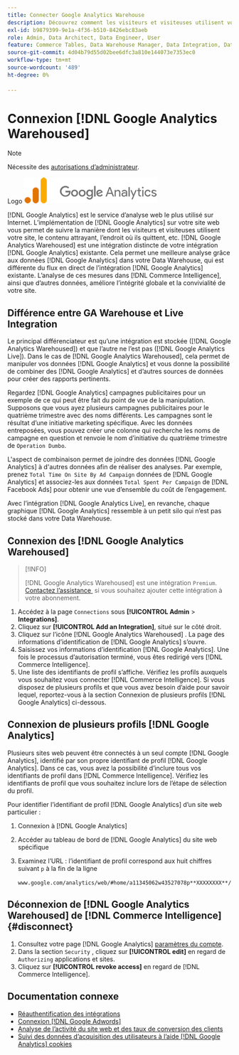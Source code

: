 ```yaml
---
title: Connecter Google Analytics Warehouse
description: Découvrez comment les visiteurs et visiteuses utilisent votre site, quel contenu est attrayant, où les visiteurs et visiteuses quittent, etc.
exl-id: b9879399-9e1a-4f36-b510-8426ebc83aeb
role: Admin, Data Architect, Data Engineer, User
feature: Commerce Tables, Data Warehouse Manager, Data Integration, Data Import/Export
source-git-commit: 4d04b79d55d02bee6dfc3a810e144073e7353ec0
workflow-type: tm+mt
source-wordcount: '489'
ht-degree: 0%

---
```


# Connexion [!DNL Google Analytics Warehoused]

>[!NOTE]
>
>Nécessite des [autorisations d’administrateur](../../../administrator/user-management/user-management.md).

Logo ![Google Analytics](../../../assets/google-analytics-logo.png)

[!DNL Google Analytics] est le service d’analyse web le plus utilisé sur Internet. L’implémentation de [!DNL Google Analytics] sur votre site web vous permet de suivre la manière dont les visiteurs et visiteuses utilisent votre site, le contenu attrayant, l’endroit où ils quittent, etc. [!DNL Google Analytics Warehoused] est une intégration distincte de votre intégration [!DNL Google Analytics] existante. Cela permet une meilleure analyse grâce aux données [!DNL Google Analytics] dans votre Data Warehouse, qui est différente du flux en direct de l’intégration [!DNL Google Analytics] existante. L’analyse de ces mesures dans [!DNL Commerce Intelligence], ainsi que d’autres données, améliore l’intégrité globale et la convivialité de votre site.

## Différence entre GA Warehouse et Live Integration

Le principal différenciateur est qu’une intégration est stockée ([!DNL Google Analytics Warehoused]) et que l’autre ne l’est pas ([!DNL Google Analytics Live]). Dans le cas de [!DNL Google Analytics Warehoused], cela permet de manipuler vos données [!DNL Google Analytics] et vous donne la possibilité de combiner des [!DNL Google Analytics] et d’autres sources de données pour créer des rapports pertinents.

Regardez [!DNL Google Analytics] campagnes publicitaires pour un exemple de ce qui peut être fait du point de vue de la manipulation. Supposons que vous ayez plusieurs campagnes publicitaires pour le quatrième trimestre avec des noms différents. Les campagnes sont le résultat d’une initiative marketing spécifique. Avec les données entreposées, vous pouvez créer une colonne qui recherche les noms de campagne en question et renvoie le nom d’initiative du quatrième trimestre de `Operation Dumbo`.

L&#39;aspect de combinaison permet de joindre des données [!DNL Google Analytics] à d&#39;autres données afin de réaliser des analyses. Par exemple, prenez `Total Time On Site By Ad Campaign` données de [!DNL Google Analytics] et associez-les aux données `Total Spent Per Campaign` de [!DNL Facebook Ads] pour obtenir une vue d’ensemble du coût de l’engagement.

Avec l’intégration [!DNL Google Analytics Live], en revanche, chaque graphique [!DNL Google Analytics] ressemble à un petit silo qui n’est pas stocké dans votre Data Warehouse.

## Connexion des [!DNL Google Analytics Warehoused]

>[!INFO]
>
>[!DNL Google Analytics Warehoused] est une intégration `Premium`. [Contactez l’assistance &#x200B;](https://experienceleague.adobe.com/docs/commerce-knowledge-base/kb/troubleshooting/miscellaneous/mbi-service-policies.html?lang=fr) si vous souhaitez ajouter cette intégration à votre abonnement.

1. Accédez à la page `Connections` sous **[!UICONTROL Admin** > **Integrations]**.
1. Cliquez sur **[!UICONTROL Add an Integration]**, situé sur le côté droit.
1. Cliquez sur l’icône [!DNL Google Analytics Warehoused] . La page des informations d’identification de [!DNL Google Analytics] s’ouvre.
1. Saisissez vos informations d’identification [!DNL Google Analytics]. Une fois le processus d’autorisation terminé, vous êtes redirigé vers [!DNL Commerce Intelligence].
1. Une liste des identifiants de profil s’affiche. Vérifiez les profils auxquels vous souhaitez vous connecter [!DNL Commerce Intelligence]. Si vous disposez de plusieurs profils et que vous avez besoin d’aide pour savoir lequel, reportez-vous à la section Connexion de plusieurs profils [!DNL Google Analytics] ci-dessous.

## Connexion de plusieurs profils [!DNL Google Analytics]

Plusieurs sites web peuvent être connectés à un seul compte [!DNL Google Analytics], identifié par son propre identifiant de profil [!DNL Google Analytics]. Dans ce cas, vous avez la possibilité d’inclure tous vos identifiants de profil dans [!DNL Commerce Intelligence]. Vérifiez les identifiants de profil que vous souhaitez inclure lors de l’étape de sélection du profil.

Pour identifier l’identifiant de profil [!DNL Google Analytics] d’un site web particulier :

1. Connexion à [!DNL Google Analytics]
1. Accéder au tableau de bord de [!DNL Google Analytics] du site web spécifique
1. Examinez l’URL : l’identifiant de profil correspond aux huit chiffres suivant `p` à la fin de la ligne

   `www.google.com/analytics/web/#home/a11345062w43527078p**XXXXXXXX**/`

## Déconnexion de [!DNL Google Analytics Warehoused] de [!DNL Commerce Intelligence] {#disconnect}

1. Consultez votre page [!DNL Google Analytics] [paramètres du compte](https://myaccount.google.com/intro).
1. Dans la section `Security` , cliquez sur **[!UICONTROL edit]** en regard de `Authorizing` applications et sites.
1. Cliquez sur **[!UICONTROL revoke access]** en regard de [!DNL Commerce Intelligence].

## Documentation connexe

* [Réauthentification des intégrations](https://experienceleague.adobe.com/docs/commerce-knowledge-base/kb/how-to/mbi-reauthenticating-integrations.html?lang=fr)
* [Connexion  [!DNL Google Adwords]](../integrations/google-adwords.md)
* [Analyse de l’activité du site web et des taux de conversion des clients](../../analysis/web-act-cust-conversion.md)
* [Suivi des données d’acquisition des utilisateurs à l’aide  [!DNL Google Analytics]  cookies](../../analysis/google-track-user-acq.md)
